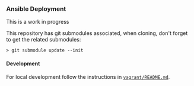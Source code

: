 ### Ansible Deployment

This is a work in progress

This repository has git submodules associated, when cloning, don't forget to get the related submodules:

    > git submodule update --init

#### Development

For local development follow the instructions in [`vagrant/README.md`](vagrant/README.md).
